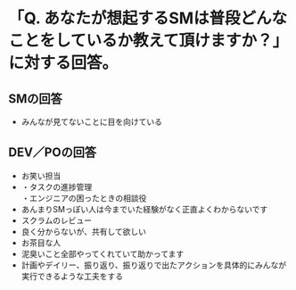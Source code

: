 # 「Q. あなたが想起するSMは普段どんなことをしているか教えて頂けますか？」に対する回答。

## SMの回答
* みんなが見てないことに目を向けている

## DEV／POの回答
* お笑い担当
* ・タスクの進捗管理
<br>・エンジニアの困ったときの相談役
* あんまりSMっぽい人は今までいた経験がなく正直よくわからないです
* スクラムのレビュー
* 良く分からないが、共有して欲しい
* お茶目な人
* 泥臭いこと全部やってくれていて助かってます
* 計画やデイリー、振り返り、振り返りで出たアクションを具体的にみんなが実行できるような工夫をする